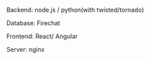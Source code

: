 Backend: node.js / python(with twisted/tornado)

Database: Firechat

Frontend: React/ Angular

Server: nginx
